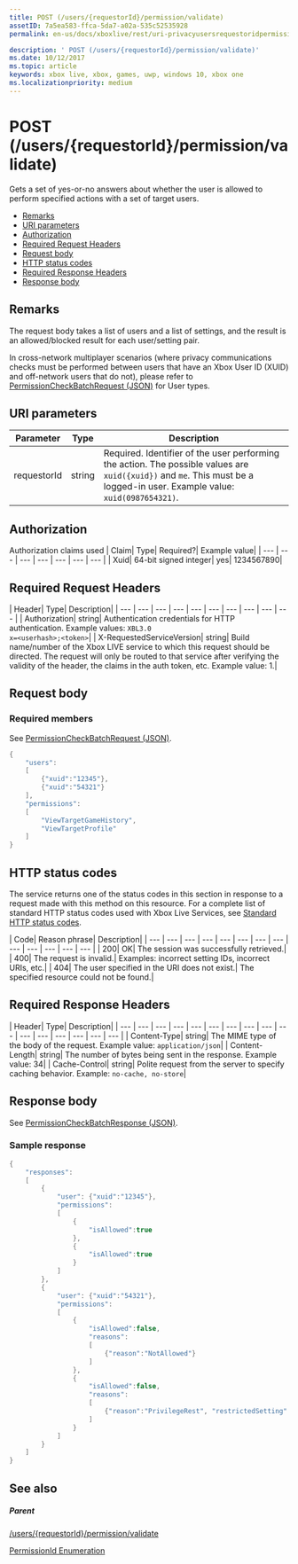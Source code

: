 ```yaml
---
title: POST (/users/{requestorId}/permission/validate)
assetID: 7a5ea583-ffca-5da7-a02a-535c52535928
permalink: en-us/docs/xboxlive/rest/uri-privacyusersrequestoridpermissionvalidatepost.html

description: ' POST (/users/{requestorId}/permission/validate)'
ms.date: 10/12/2017
ms.topic: article
keywords: xbox live, xbox, games, uwp, windows 10, xbox one
ms.localizationpriority: medium
---
```

# POST (/users/{requestorId}/permission/validate)
Gets a set of yes-or-no answers about whether the user is allowed to perform specified actions with a set of target users.

  * [Remarks](#ID4EQ)
  * [URI parameters](#ID4ECB)
  * [Authorization](#ID4ENB)
  * [Required Request Headers](#ID4ESC)
  * [Request body](#ID4E4D)
  * [HTTP status codes](#ID4ETE)
  * [Required Response Headers](#ID4EIG)
  * [Response body](#ID4E5H)

<a id="ID4EQ"></a>


## Remarks

The request body takes a list of users and a list of settings, and the result is an allowed/blocked result for each user/setting pair.

In cross-network multiplayer scenarios (where privacy communications checks must be performed between users that have an Xbox User ID (XUID) and off-network users that do not), please refer to [PermissionCheckBatchRequest (JSON)](../../json/json-permissioncheckbatchrequest.md) for User types.

<a id="ID4ECB"></a>


## URI parameters

| Parameter| Type| Description|
| --- | --- | --- |
| requestorId| string| Required. Identifier of the user performing the action. The possible values are <code>xuid({xuid})</code> and <code>me</code>. This must be a logged-in user. Example value: <code>xuid(0987654321)</code>.|

<a id="ID4ENB"></a>


## Authorization

Authorization claims used | Claim| Type| Required?| Example value|
| --- | --- | --- | --- | --- | --- | --- |
| Xuid| 64-bit signed integer| yes| 1234567890|

<a id="ID4ESC"></a>


## Required Request Headers

| Header| Type| Description|
| --- | --- | --- | --- | --- | --- | --- | --- | --- | --- |
| Authorization| string| Authentication credentials for HTTP authentication. Example values: <code>XBL3.0 x=&lt;userhash>;&lt;token></code>|
| X-RequestedServiceVersion| string| Build name/number of the Xbox LIVE service to which this request should be directed. The request will only be routed to that service after verifying the validity of the header, the claims in the auth token, etc. Example value: 1.|

<a id="ID4E4D"></a>


## Request body

<a id="ID4EDE"></a>


### Required members

See [PermissionCheckBatchRequest (JSON)](../../json/json-permissioncheckbatchrequest.md).


```cpp
{
    "users":
    [
        {"xuid":"12345"},
        {"xuid":"54321"}
    ],
    "permissions":
    [
        "ViewTargetGameHistory",
        "ViewTargetProfile"
    ]
}

```


<a id="ID4ETE"></a>


## HTTP status codes

The service returns one of the status codes in this section in response to a request made with this method on this resource. For a complete list of standard HTTP status codes used with Xbox Live Services, see [Standard HTTP status codes](../../additional/httpstatuscodes.md).

| Code| Reason phrase| Description|
| --- | --- | --- | --- | --- | --- | --- | --- | --- | --- | --- | --- | --- |
| 200| OK| The session was successfully retrieved.|
| 400| The request is invalid.| Examples: incorrect setting IDs, incorrect URIs, etc.|
| 404| The user specified in the URI does not exist.| The specified resource could not be found.|

<a id="ID4EIG"></a>


## Required Response Headers

| Header| Type| Description|
| --- | --- | --- | --- | --- | --- | --- | --- | --- | --- | --- | --- | --- | --- | --- | --- |
| Content-Type| string| The MIME type of the body of the request. Example value: <code>application/json</code>|
| Content-Length| string| The number of bytes being sent in the response. Example value: 34|
| Cache-Control| string| Polite request from the server to specify caching behavior. Example: <code>no-cache, no-store</code>|

<a id="ID4E5H"></a>


## Response body

See [PermissionCheckBatchResponse (JSON)](../../json/json-permissioncheckbatchresponse.md).

<a id="ID4ELAAC"></a>


### Sample response


```cpp
{
    "responses":
    [
        {
            "user": {"xuid":"12345"},
            "permissions":
            [
                {
                    "isAllowed":true
                },
                {
                    "isAllowed":true
                }
            ]
        },
        {
            "user": {"xuid":"54321"},
            "permissions":
            [
                {
                    "isAllowed":false,
                    "reasons":
                    [
                        {"reason":"NotAllowed"}
                    ]
                },
                {
                    "isAllowed":false,
                    "reasons":
                    [
                        {"reason":"PrivilegeRest", "restrictedSetting":"AllowProfileViewing"}
                    ]
                }
            ]
        }
    ]
}

```


<a id="ID4EVAAC"></a>


## See also

<a id="ID4EXAAC"></a>


##### Parent

[/users/{requestorId}/permission/validate](uri-privacyusersrequestoridpermissionvalidate.md)

 [PermissionId Enumeration](../../enums/privacy-enum-permissionid.md)
